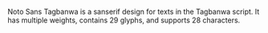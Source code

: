 Noto Sans Tagbanwa is a sanserif design for texts in the Tagbanwa script. It has multiple weights, contains 29 glyphs, and supports 28 characters.